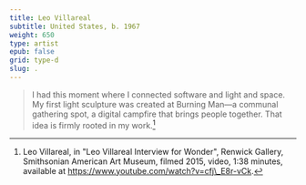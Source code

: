 ```yaml
---
title: Leo Villareal
subtitle: United States, b. 1967
weight: 650
type: artist
epub: false
grid: type-d
slug: .
---
```


>I had this moment where I connected software and light and space. My first light sculpture was created at Burning Man—a communal gathering spot, a digital campfire that brings people together. That idea is firmly rooted in my work.[^1]

[^1]: Leo Villareal, in "Leo Villareal Interview for Wonder", Renwick Gallery, Smithsonian American Art Museum, filmed 2015, video, 1:38 minutes, available at https://www.youtube.com/watch?v=cfj\_E8r-vCk.
